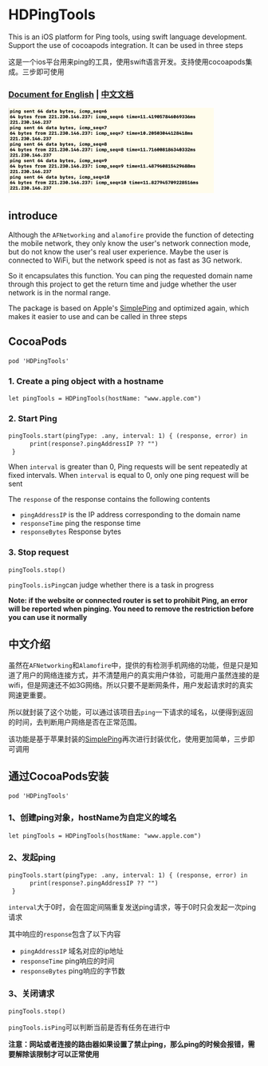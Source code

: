 # HDPingTools

This is an iOS platform for Ping tools, using swift language development. Support the use of cocoapods integration. It can be used in three steps

这是一个ios平台用来ping的工具，使用swift语言开发。支持使用cocoapods集成。三步即可使用

### [Document for English](#english) | [中文文档](#chinese)

![the ScreenShot 日志截图预览](./screenshot.png)


## introduce

<span id = "english"></span>

Although the `AFNetworking` and `alamofire` provide the function of detecting the mobile network, they only know the user's network connection mode, but do not know the user's real user experience. Maybe the user is connected to WiFi, but the network speed is not as fast as 3G network. 

So it encapsulates this function. You can ping the requested domain name through this project to get the return time and judge whether the user network is in the normal range.

The package is based on Apple's [SimplePing](https://developer.apple.com/library/archive/samplecode/SimplePing/Introduction/Intro.html#//apple_ref/doc/uid/DTS10000716) and optimized again, which makes it easier to use and can be called in three steps

## CocoaPods

```
pod 'HDPingTools'
```
 
### 1. Create a ping object with a hostname

```
let pingTools = HDPingTools(hostName: "www.apple.com")
```

### 2. Start Ping


```
pingTools.start(pingType: .any, interval: 1) { (response, error) in
      print(response?.pingAddressIP ?? "")
 }
```

When  `interval` is greater than 0, Ping requests will be sent repeatedly at fixed intervals. When `interval` is equal to 0, only one ping request will be sent

The `response` of the response contains the following contents

* `pingAddressIP` is the IP address corresponding to the domain name
* `responseTime` ping the response time
* `responseBytes` Response bytes

### 3. Stop request

```
pingTools.stop()
```

`pingTools.isPing`can judge whether there is a task in progress

**Note: if the website or connected router is set to prohibit Ping, an error will be reported when pinging. You need to remove the restriction before you can use it normally**

<span id = "chinese"></span>

## 中文介绍

虽然在`AFNetworking`和`Alamofire`中，提供的有检测手机网络的功能，但是只是知道了用户的网络连接方式，并不清楚用户的真实用户体验，可能用户虽然连接的是wifi，但是网速还不如3G网络。所以只要不是断网条件，用户发起请求时的真实网速更重要。

所以就封装了这个功能，可以通过该项目去`ping`一下请求的域名，以便得到返回的时间，去判断用户网络是否在正常范围。

该功能是基于苹果封装的[SimplePing](https://developer.apple.com/library/archive/samplecode/SimplePing/Introduction/Intro.html#//apple_ref/doc/uid/DTS10000716)再次进行封装优化，使用更加简单，三步即可调用

## 通过CocoaPods安装

```
pod 'HDPingTools'
```

### 1、创建ping对象，hostName为自定义的域名

```
let pingTools = HDPingTools(hostName: "www.apple.com")
```

### 2、发起ping

```
pingTools.start(pingType: .any, interval: 1) { (response, error) in
      print(response?.pingAddressIP ?? "")
 }
```
`interval`大于0时，会在固定间隔重复发送ping请求，等于0时只会发起一次ping请求

其中响应的`response`包含了以下内容

* `pingAddressIP` 域名对应的ip地址
* `responseTime` ping响应的时间
* `responseBytes` ping响应的字节数

### 3、关闭请求

```
pingTools.stop()
```

`pingTools.isPing`可以判断当前是否有任务在进行中

**注意：网站或者连接的路由器如果设置了禁止ping，那么ping的时候会报错，需要解除该限制才可以正常使用**
